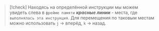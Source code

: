
> [!check] 
> Находясь на определённой инструкции мы можем увидеть слева в `фрейме памяти` ***красные линии*** - места, где `выполнялась эта инструкция`.
>  Для перемещения по таковым местам можно использовать `j` -> вперёд, `k` -> назад.



